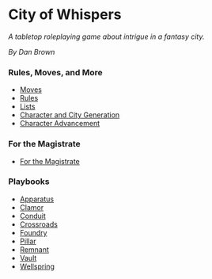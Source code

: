 # City of Whispers
_A tabletop roleplaying game about intrigue in a fantasy city._

_By Dan Brown_

### Rules, Moves, and More
- [Moves](Moves.md)
- [Rules](Rules.md)
- [Lists](Lists.md)
- [Character and City Generation](Gen.md)
- [Character Advancement](Advacement.md)

### For the Magistrate
- [For the Magistrate](Magistrate.md)

### Playbooks
- [Apparatus](Playbooks/Apparatus.md)
- [Clamor](Playbooks/Clamor.md)
- [Conduit](Playbooks/Conduit.md)
- [Crossroads](Playbooks/Crossroads.md)
- [Foundry](Playbooks/Foundry.md)
- [Pillar](Playbooks/Pillar.md)
- [Remnant](Playbooks/Remnant.md)
- [Vault](Playbooks/Vault.md)
- [Wellspring](Playbooks/Wellspring.md)